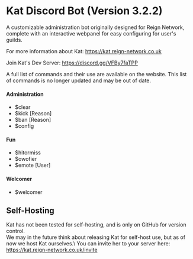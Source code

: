 # Kat Discord Bot (Version 3.2.2)
A customizable administration bot originally designed for Reign Network, complete with an interactive webpanel for easy configuring for user's guilds.

For more information about Kat: https://kat.reign-network.co.uk

Join Kat's Dev Server: https://discord.gg/VFBy7faTPP

A full list of commands and their use are available on the website. This list of commands is no longer updated and may be out of date.

#### Administration
 - $clear
 - $kick <user> [Reason]
 - $ban <user> [Reason]
 - $config
#### Fun
 - $hitormiss
 - $owofier
 - $emote <action> [User]
#### Welcomer
 - $welcomer

## Self-Hosting
Kat has not been tested for self-hosting, and is only on GitHub for version control. \
We may in the future think about releasing Kat for self-host use, but as of now we host Kat ourselves.\ You can invite her to your server here: \
https://kat.reign-network.co.uk/invite

